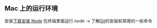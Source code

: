 ## Mac 上的运行环境

安装[下载安装 Node](https://nodejs.org/en/download/releases/)
在终端里面运行 node -v 
了解[Git](https://git-scm.com/book/en/v2)的安装和常用的一些命令
